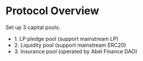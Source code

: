 # Protocol Overview

Set up 3 capital pools:

* 1\. LP pledge pool (support mainstream LP)
* 2\. Liquidity pool (support mainstream ERC20)
* 3\. Insurance pool (operated by Abel Finance DAO)
